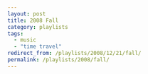 ```yaml
---
layout: post
title: 2008 Fall
category: playlists
tags:
  - music
  - "time travel"
redirect_from: /playlists/2008/12/21/fall/
permalink: /playlists/2008/fall/
---
```

